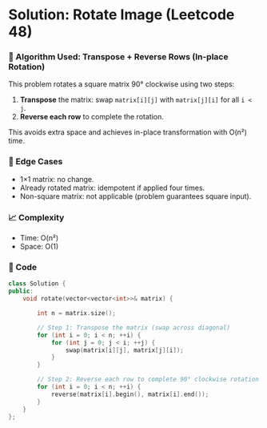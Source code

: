 # Solution: Rotate Image (Leetcode 48)

### 🧠 Algorithm Used: Transpose + Reverse Rows (In-place Rotation)

This problem rotates a square matrix 90° clockwise using two steps:

1. **Transpose** the matrix: swap `matrix[i][j]` with `matrix[j][i]` for all `i < j`.
2. **Reverse each row** to complete the rotation.

This avoids extra space and achieves in-place transformation with O(n²) time.

### 🧪 Edge Cases

- 1×1 matrix: no change.
- Already rotated matrix: idempotent if applied four times.
- Non-square matrix: not applicable (problem guarantees square input).

### 📈 Complexity

- Time: O(n²)
- Space: O(1)

### 🧾 Code

```cpp
class Solution {
public:
    void rotate(vector<vector<int>>& matrix) {

        int n = matrix.size();

        // Step 1: Transpose the matrix (swap across diagonal)
        for (int i = 0; i < n; ++i) {
            for (int j = 0; j < i; ++j) {
                swap(matrix[i][j], matrix[j][i]);
            }
        }

        // Step 2: Reverse each row to complete 90° clockwise rotation
        for (int i = 0; i < n; ++i) {
            reverse(matrix[i].begin(), matrix[i].end());
        }
    }
};
```
